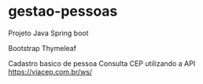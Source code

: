 # gestao-pessoas
Projeto Java Spring boot

Bootstrap
Thymeleaf

Cadastro basico de pessoa
Consulta CEP utilizando a API https://viacep.com.br/ws/


